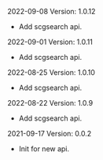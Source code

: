2022-09-08 Version: 1.0.12
- Add scgsearch api.

2022-09-01 Version: 1.0.11
- Add scgsearch api.

2022-08-25 Version: 1.0.10
- Add scgsearch api.

2022-08-22 Version: 1.0.9
- Add scgsearch api.

2021-09-17 Version: 0.0.2
- Init for new api.

